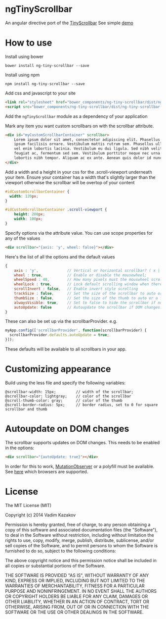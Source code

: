 ngTinyScrollbar
===============

An angular directive port of the [TinyScrollbar](https://github.com/wieringen/tinyscrollbar)
See simple [demo](https://yads.github.io/ngTinyScrollbar/demo.html)

How to use
==========

Install using bower

    bower install ng-tiny-scrollbar --save

Install using npm

    npm install ng-tiny-scrollbar --save

Add css and javascript to your site

```html
<link rel="stylesheet" href="bower_components/ng-tiny-scrollbar/dist/ng-tiny-scrollbar.css" type="text/css"/>
<script src="bower_components/ng-tiny-scrollbar/dist/ng-tiny-scrollbar.js"></script>
```

Add the `ngTinyScrollbar` module as a dependency of your application

Mark any item you want custom scrollbars on with the scrollbar attribute.

```html
<div id="myCustomScrollbarContainer" scrollbar>
    Lorem ipsum dolor sit amet, consectetur adipiscing elit. Phasellus vel metus sed
    ipsum facilisis ornare. Vestibulum mattis rutrum sem. Phasellus ullamcorper nisi
    vel enim lobortis lacinia. Vestibulum eu dui ligula. Sed nibh velit, faucibus sed
    feugiat ac, fermentum sed sem. Vestibulum porttitor neque nec urna tincidunt, vel
    lobortis nibh tempor. Aliquam ac ex ante. Aenean quis dolor id nunc maximus venenatis.
</div>
```

Add a width and a height in your css for the .scroll-viewport underneath your item. Ensure your
container has a width that's slightly larger than the viewport otherwise the scrollbar will be
overtop of your content

```css
#idCustomScrollbarContainer {
  width: 120px;
}

#idCustomScrollbarContainer .scroll-viewport {
    height: 200px;
    width: 100px;
}
```

Specify options via the attribute value. You can use scope properties for any of the values

```html
<div scrollbar="{axis: 'y', wheel: false}"></div>
```

Here's the list of all the options and the default values

```javascript
{
    axis : 'y',             // Vertical or horizontal scrollbar? ( x || y ).
    wheel : true,           // Enable or disable the mousewheel;
    wheelSpeed : 40,        // How many pixels must the mouswheel scroll at a time.
    wheelLock : true,       // Lock default scrolling window when there is no more content.
    scrollInvert : false,   // Enable invert style scrolling
    trackSize : false,      // Set the size of the scrollbar to auto or a fixed number.
    thumbSize : false,      // Set the size of the thumb to auto or a fixed number.
    alwaysVisible: true,    // Set to false to hide the scrollbar if not being used
    autoUpdate: false       // Autoupdate the scrollbar if DOM changes. Needs MutationObserver or a polyfill to be available
}
```

These can also be set up via the scrollbarProvider. e.g.

```javascript
myApp.config(['scrollbarProvider', function(scrollbarProvider) {
  scrollbarProvider.defaults.autoUpdate = true;
}]);
```
These defaults will be available to all scrollbars in your app.

Customizing appearance
======================

Build using the less file and specify the following variables:

```less
@scrollbar-width: 15px;         // width of the scrollbar;
@scrollbar-color: lightgray;    // color of the scrollbar
@scroll-thumb-color: gray;      // color of the thumb
@scroll-border-radius: 5px;     // border radius, set to 0 for square scrollbar and thumb
```

Autoupdate on DOM changes
=========================
The scrollbar supports updates on DOM changes. This needs to be enabled in the options:

```html
<div scrollbar="{autoUpdate: true}"></div>
```

In order for this to work, [MutationObserver](http://developer.mozilla.org/en/docs/Web/API/MutationObserver) or a polyfill must be available. See [here](http://caniuse.com/#feat=mutationobserver) which browsers are supported.

License
=======
The MIT License (MIT)

Copyright (c) 2014 Vadim Kazakov

Permission is hereby granted, free of charge, to any person obtaining a copy
of this software and associated documentation files (the "Software"), to deal
in the Software without restriction, including without limitation the rights
to use, copy, modify, merge, publish, distribute, sublicense, and/or sell
copies of the Software, and to permit persons to whom the Software is
furnished to do so, subject to the following conditions:

The above copyright notice and this permission notice shall be included in all
copies or substantial portions of the Software.

THE SOFTWARE IS PROVIDED "AS IS", WITHOUT WARRANTY OF ANY KIND, EXPRESS OR
IMPLIED, INCLUDING BUT NOT LIMITED TO THE WARRANTIES OF MERCHANTABILITY,
FITNESS FOR A PARTICULAR PURPOSE AND NONINFRINGEMENT. IN NO EVENT SHALL THE
AUTHORS OR COPYRIGHT HOLDERS BE LIABLE FOR ANY CLAIM, DAMAGES OR OTHER
LIABILITY, WHETHER IN AN ACTION OF CONTRACT, TORT OR OTHERWISE, ARISING FROM,
OUT OF OR IN CONNECTION WITH THE SOFTWARE OR THE USE OR OTHER DEALINGS IN THE
SOFTWARE.
